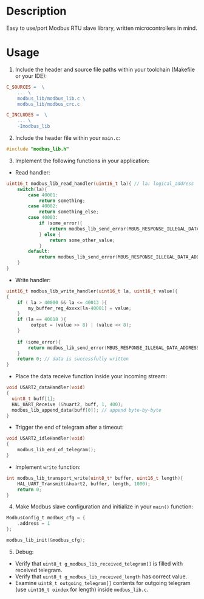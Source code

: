 # Description 

Easy to use/port Modbus RTU slave library, written microcontrollers in mind. 

# Usage 

1. Include the header and source file paths within your toolchain (Makefile or your IDE):

```Makefile
C_SOURCES =  \
    ... \
    modbus_lib/modbus_lib.c \
    modbus_lib/modbus_crc.c

C_INCLUDES =  \
    ... \
    -Imodbus_lib
```

2. Include the header file within your `main.c`: 

```c
#include "modbus_lib.h"
```

3. Implement the following functions in your application: 

* Read handler:

```c
uint16_t modbus_lib_read_handler(uint16_t la){ // la: logical_address
    switch(la){
        case 40001:
            return something; 
        case 40002:
            return something_else;
        case 40003: 
            if (some_error){
                return modbus_lib_send_error(MBUS_RESPONSE_ILLEGAL_DATA_VALUE);
            } else {
                return some_other_value;
            }
        default:
            return modbus_lib_send_error(MBUS_RESPONSE_ILLEGAL_DATA_ADDRESS); 
    }
}

```

* Write handler: 

```c
uint16_t modbus_lib_write_handler(uint16_t la, uint16_t value){
{
    if ( la > 40000 && la <= 40013 ){
        my_buffer_reg_4xxxx[la-40001] = value;
    }
    if (la == 40018 ){
         output = (value >> 8) | (value << 8);
    }
        
    if (some_error){
        return modbus_lib_send_error(MBUS_RESPONSE_ILLEGAL_DATA_ADDRESS); 
    }
    return 0; // data is successfully written
}

```

* Place the data receive function inside your incoming stream:

```c
void USART2_dataHandler(void)
{
  uint8_t buff[1]; 
  HAL_UART_Receive (&huart2, buff, 1, 400);  
  modbus_lib_append_data(buff[0]); // append byte-by-byte
}
```

* Trigger the end of telegram after a timeout: 

```c
void USART2_idleHandler(void)
{
    modbus_lib_end_of_telegram();
}
```

* Implement `write` function: 

```c
int modbus_lib_transport_write(uint8_t* buffer, uint16_t length){
    HAL_UART_Transmit(&huart2, buffer, length, 1000);
    return 0; 
}
```

4. Make Modbus slave configuration and initialize in your `main()` function: 

```c
ModbusConfig_t modbus_cfg = {
    .address = 1
}; 

modbus_lib_init(&modbus_cfg);
```

5. Debug: 

* Verify that `uint8_t g_modbus_lib_received_telegram[]` is filled with received telegram. 
* Verify that `uint8_t g_modbus_lib_received_length` has correct value. 
* Examine `uint8_t outgoing_telegram[]` contents for outgoing telegram (use `uint16_t oindex` for length) inside `modbus_lib.c`.